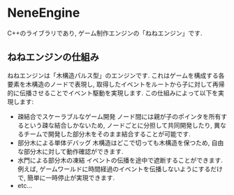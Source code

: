 # NeneEngine
C++のライブラリであり, ゲーム制作エンジンの「ねねエンジン」です.
## ねねエンジンの仕組み
ねねエンジンは「木構造パルス型」のエンジンです. これはゲームを構成する各要素を木構造のノードで表現し, 取得したイベントをルートから子に対して再帰的に伝播させることでイベント駆動を実現します. この仕組みによって以下を実現します:
- 疎結合でスケーラブルなゲーム開発
  ノード間には親が子のポインタを所有するという疎な結合しかないため, ノードごとに分担して共同開発したり, 異なるチームで開発した部分木をそのまま結合することが可能です.
- 部分木による単体デバッグ
  木構造はどこで切っても木構造を保つため, 自由な部分木に対して動作確認ができます.
- 水門による部分木の凍結
  イベントの伝播を途中で遮断することができます. 例えば, ゲームワールドに時間経過のイベントを伝播しないようにするだけで, 簡単に一時停止が実現できます.
- etc...

